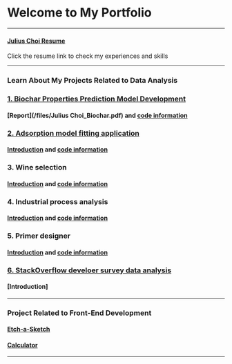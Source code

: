 # Welcome to My Portfolio

---

#### [Julius Choi Resume](/files/resume.pdf)
Click the resume link to check my experiences and skills

---
### Learn About My Projects Related to Data Analysis

### [1. Biochar Properties Prediction Model Development](/bank.md)
<!--<img src="images/charcoal.png?raw=true"/>-->
#### [Report](/files/Julius Choi_Biochar.pdf) and [code information](/bank.md)

### [2. Adsorption model fitting application](https://drspchoi.pythonanywhere.com/)
#### [Introduction](/files/adsorption.md) and [code information](https://github.com/drspchoi/adsorption)

### 3. Wine selection
#### [Introduction](/files/adsorption.md) and [code information](https://github.com/drspchoi/adsorption)

### 4. Industrial process analysis
#### [Introduction](/files/adsorption.md) and [code information](https://github.com/drspchoi/adsorption)

### 5. Primer designer 
#### [Introduction](/files/adsorption.md) and [code information](https://github.com/drspchoi/adsorption)

### [6. StackOverflow develoer survey data analysis](/files/Stack-Overflow-developer-survey-JC.pdf)
#### [Introduction]
---
<!--
#### [Linked File Project](/files/Day 12 - 21 days to data.pdf)
<img src="images/Julius Choi.png?raw=true"/>
I am going to add my biochar project and some projects from IBM data analyst program.  

---
#### [External Link Project](https://www.linkedin.com/in/drspchoi)
[<img src="images/21 Days To Data Challenge What I've Learned Cover.png?raw=true"/>](https://www.linkedin.com/in/JuliusChoi)
I still have no idea what I would include here


---
#### [Education Project](https://www.linkedin.com/pulse/massachusetts-education-analysis-samantha-paul/)
[<img src="images/21 Days To Data Challenge What I've Learned Cover.png?raw=true"/>](https://www.linkedin.com/pulse/what-i-learned-21-days-data-avery-smith)
In this case study from Data Analytics Accelerator, I was prompted to analyze the State of Massachusetts education data. The main focuses were:
What schools are struggling the most?
How does class size affect college admission?
What are the top math schools in the state? 

---
-->
### Project Related to Front-End Development

#### [Etch-a-Sketch](https://drspchoi.github.io/etch-a-sketch/)
#### [Calculator](https://drspchoi.github.io/calculator/)

---




